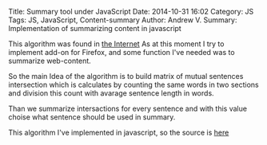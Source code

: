 Title: Summary tool under JavaScript
Date: 2014-10-31 16:02
Category: JS
Tags: JS, JavaScript, Content-summary
Author: Andrew V.
Summary: Implementation of summarizing content in javascript

This algorithm was found in [the Internet](http://thetokenizer.com/2013/04/28/build-your-own-summary-tool/)
As at this moment I try to implement add-on for Firefox, and some function I've needed was to summarize web-content.

So the main Idea of the algorithm is to build matrix of mutual sentences intersection which is calculates by counting the same words in two sections and division this count with avarage sentence length in words.

Than we summarize intersactions for every sentence and with this value choise what sentence should be used in summary.

This algorithm I've implemented in javascript, so the source is [here](https://github.com/kostyll/summary.js)

